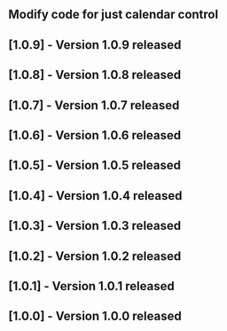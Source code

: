 ## Modify code for just calendar control
## [1.0.9] - Version 1.0.9 released
## [1.0.8] - Version 1.0.8 released
## [1.0.7] - Version 1.0.7 released
## [1.0.6] - Version 1.0.6 released
## [1.0.5] - Version 1.0.5 released
## [1.0.4] - Version 1.0.4 released
## [1.0.3] - Version 1.0.3 released
## [1.0.2] - Version 1.0.2 released
## [1.0.1] - Version 1.0.1 released
## [1.0.0] - Version 1.0.0 released

